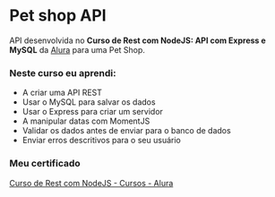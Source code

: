 # Pet shop API 

API desenvolvida no **Curso de Rest com NodeJS: API com Express e MySQL** da <a href="https://www.alura.com.br/">Alura</a> para uma Pet Shop.

### Neste curso eu aprendi:

- A criar uma API REST
- Usar o MySQL para salvar os dados
- Usar o Express para criar um servidor
- A manipular datas com MomentJS
- Validar os dados antes de enviar para o banco de dados
- Enviar erros descritivos para o seu usuário

### Meu certificado

[Curso de Rest com NodeJS - Cursos - Alura](https://github.com/fernando-martens/pet-shop-api/files/6560757/Fernando.Waldow.Martens.-.Cursos.-.Alura.pdf)
